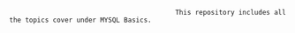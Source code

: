                                               This repository includes all the topics cover under MYSQL Basics.
